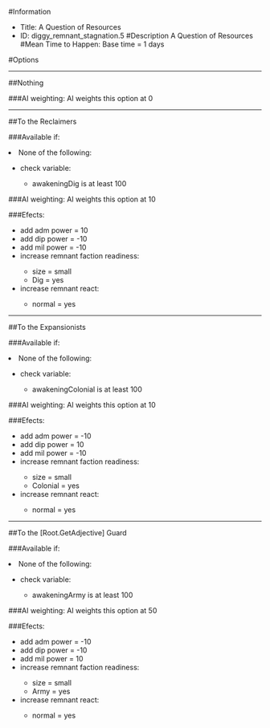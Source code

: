 #Information
 - Title: A Question of Resources
 - ID: diggy_remnant_stagnation.5
#Description
A Question of Resources
#Mean Time to Happen:
Base time = 1 days

#Options

___
##Nothing

###AI weighting:
AI weights this option at 0


___
##To the Reclaimers

###Available if:
<li>None of the following:</li><ul><li>check variable:</li><ul><li>awakeningDig is at least 100</li></ul></ul>

###AI weighting:
AI weights this option at 10


###Efects:<ul><li>add adm power = 10</li><li>add dip power = -10</li><li>add mil power = -10</li><li>increase remnant faction readiness:</li><ul><li>size = small</li><li>Dig = yes</li></ul><li>increase remnant react:</li><ul><li>normal = yes</li></ul></ul>

___
##To the Expansionists

###Available if:
<li>None of the following:</li><ul><li>check variable:</li><ul><li>awakeningColonial is at least 100</li></ul></ul>

###AI weighting:
AI weights this option at 10


###Efects:<ul><li>add adm power = -10</li><li>add dip power = 10</li><li>add mil power = -10</li><li>increase remnant faction readiness:</li><ul><li>size = small</li><li>Colonial = yes</li></ul><li>increase remnant react:</li><ul><li>normal = yes</li></ul></ul>

___
##To the [Root.GetAdjective] Guard

###Available if:
<li>None of the following:</li><ul><li>check variable:</li><ul><li>awakeningArmy is at least 100</li></ul></ul>

###AI weighting:
AI weights this option at 50


###Efects:<ul><li>add adm power = -10</li><li>add dip power = -10</li><li>add mil power = 10</li><li>increase remnant faction readiness:</li><ul><li>size = small</li><li>Army = yes</li></ul><li>increase remnant react:</li><ul><li>normal = yes</li></ul></ul>

